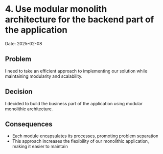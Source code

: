 # 4.  Use modular monolith architecture for the backend part of the application

Date: 2025-02-08

## Problem

I need to take an efficient approach to implementing our solution while maintaining modularity and scalability.

## Decision

I decided to build the business part of the application using modular monolithic architecture.

## Consequences

- Each module encapsulates its processes, promoting problem separation
- This approach increases the flexibility of our monolithic application, making it easier to maintain